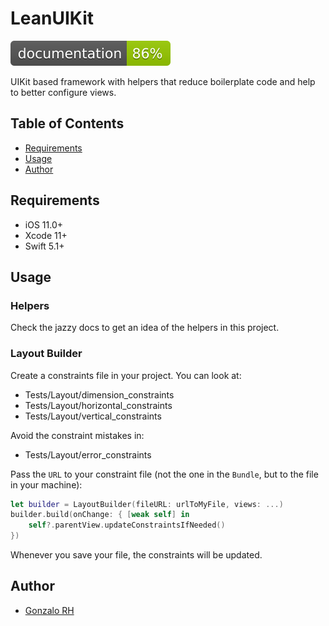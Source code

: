 # LeanUIKit
[![Jazzy](./docs/badge.svg)](https://github.com/realm/jazzy)

UIKit based framework with helpers that reduce boilerplate code and help to better configure views.

## Table of Contents
* [Requirements](#Requirements)
* [Usage](#Usage)
* [Author](#Author)

## Requirements
* iOS 11.0+
* Xcode 11+
* Swift 5.1+

## Usage

### Helpers

Check the jazzy docs to get an idea of the helpers in this project.

### Layout Builder

Create a constraints file in your project. You can look at:
* Tests/Layout/dimension_constraints
* Tests/Layout/horizontal_constraints
* Tests/Layout/vertical_constraints

Avoid the constraint mistakes in:
* Tests/Layout/error_constraints

Pass the `URL` to your constraint file (not the one in the `Bundle`, but to the file in your machine):

```swift
let builder = LayoutBuilder(fileURL: urlToMyFile, views: ...)
builder.build(onChange: { [weak self] in
    self?.parentView.updateConstraintsIfNeeded()
})
```

Whenever you save your file, the constraints will be updated.

## Author

* [Gonzalo RH](https://github.com/dirtyhabits97)

